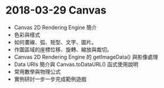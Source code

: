 # 2018-03-29 Canvas
- Canvas 2D Rendering Engine 簡介
- 色彩與樣式
- 如何畫線、弧、矩型、文字、圖片。
- 作圖區域的座標位移、旋轉、縮放與裁切。
- Canvas 2D Rendering Engine 的 getImageData() 與影像處理
- Data URIs 簡介與 Canvas.toDataURL() 函式使用說明
- 常用數學與物理公式
- 實例研討一步一步完成範例遊戲
